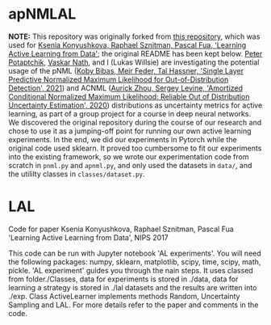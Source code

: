 # apNMLAL
**NOTE:** This repository was originally forked from [this repository](https://github.com/ksenia-konyushkova/LAL), which was used for [Ksenia Konyushkova, Raphael Sznitman, Pascal Fua, 'Learning Active Learning from Data'](https://arxiv.org/abs/1703.03365); the original README has been kept below. [Peter Potaptchik](https://github.com/PeterPotaptchik), [Vaskar Nath](https://github.com/VaskarNath), and I (Lukas Willsie) are investigating the potential usage of the pNML ([Koby Bibas, Meir Feder, Tal Hassner, 'Single Layer Predictive Normalized Maximum Likelihood for Out-of-Distribution Detection', 2021](https://arxiv.org/abs/2110.09246)) and ACNML ([Aurick Zhou, Sergey Levine, 'Amortized Conditional Normalized Maximum Likelihood: Reliable Out of Distribution Uncertainty Estimation', 2020](https://arxiv.org/abs/2011.02696)) distributions as uncertainty metrics for active learning, as part of a group project for a course in deep neural networks. We discovered the original repository during the course of our research and chose to use it as a jumping-off point for running our own active learning experiments. In the end, we did our experiments in Pytorch while the original code used sklearn. It proved too cumbersome to fit our experiments into the existing framework, so we wrote our experimentation code from scratch in `pnml.py` and `apnml.py`, and only used the datasets in `data/`, and the utililty classes in `classes/dataset.py`.

# LAL

Code for paper Ksenia Konyushkova, Raphael Sznitman, Pascal Fua 'Learning Active Learning from Data', NIPS 2017

This code can be run with Jupyter notebook 'AL experiments'. You will need the following packages: numpy, sklearn, matplotlib, scipy, time, scipy, math, pickle. 'AL experiment' guides you through the nain steps. It uses classed from folder./Classes, data for experiments is stored in ./data, data for learning a strategy is stored in ./lal datasets and the results are written into ./exp. Class ActiveLearner implements methods Random, Uncertainty Sampling and LAL. For more details refer to the paper and comments in the code.
